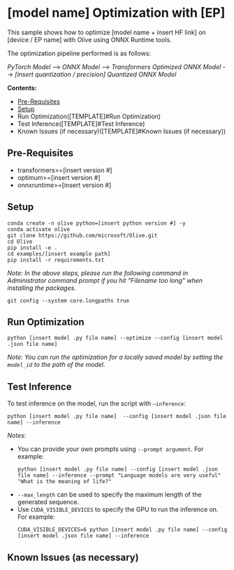 # [model name] Optimization with [EP]
This sample shows how to optimize [model name + insert HF link] on [device / EP name] with Olive using ONNX Runtime tools.

The optimization pipeline performed is as follows:

*PyTorch Model* --> *ONNX Model* --> *Transformers Optimized ONNX Model* --> *[insert quantization / precision] Quantized ONNX Model*

**Contents:**
- [Pre-Requisites]([TEMPLATE]#Pre-Requisites)
- [Setup]([TEMPLATE]#Setup)
- Run Optimization([TEMPLATE]#Run Optimization)
- Test Inference([TEMPLATE]#Test Inference)
- Known Issues (if necessary)([TEMPLATE]#Known Issues (if necessary))

## Pre-Requisites
- transformers>=[insert version #]
- optimum>=[insert version #]
- onnxruntime>=[insert version #]

## Setup
```
conda create -n olive python=[insert python version #] -y
conda activate olive
git clone https://github.com/microsoft/Olive.git
cd Olive
pip install -e .
cd examples/[insert example path]
pip install -r requirements.txt
```

*Note: In the above steps, please run the following command in Administrator command prompt if you hit "Filename too long" when installing the packages.*
```
git config --system core.longpaths true
```

## Run Optimization
```
python [insert model .py file name] --optimize --config [insert model .json file name]
```

*Note: You can run the optimization for a locally saved model by setting the `model_id` to the path of the model.*

## Test Inference
To test inference on the model, run the script with `–inference`:
```
python [insert model .py file name]  --config [insert model .json file name] --inference
```

*Notes:*
- You can provide your own prompts using `--prompt argument`. For example:
  ```
  python [insert model .py file name] --config [insert model .json file name] --inference --prompt "Language models are very useful" "What is the meaning of life?"
  ```
- `--max_length` can be used to specify the maximum length of the generated sequence.
- Use `CUDA_VISIBLE_DEVICES` to specify the GPU to run the inference on. For example:
  ```
  CUDA_VISIBLE_DEVICES=6 python [insert model .py file name] --config [insert model .json file name] --inference
  ```

## Known Issues (as necessary)
